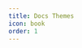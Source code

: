 ```yaml
---
title: Docs Themes
icon: book
order: 1
---
```


<ProjectPanel v-for="item in config" v-bind="item" />

<script setup lang="ts">
import config from '@docs-theme-config'
</script>

